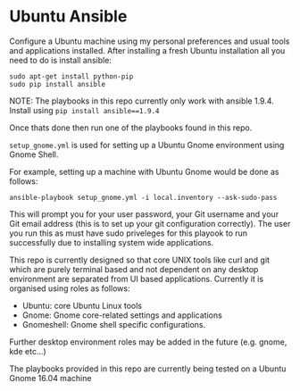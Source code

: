 # Ubuntu Ansible

Configure a Ubuntu machine using my personal preferences and usual tools and applications installed.
After installing a fresh Ubuntu installation all you need to do is install ansible:

    sudo apt-get install python-pip
    sudo pip install ansible

NOTE: The playbooks in this repo currently only work with ansible 1.9.4. Install using `pip install ansible==1.9.4`

Once thats done then run one of the playbooks found in this repo.

`setup_gnome.yml` is used for setting up a Ubuntu Gnome environment using Gnome Shell.

For example, setting up a machine with Ubuntu Gnome would be done as follows:

    ansible-playbook setup_gnome.yml -i local.inventory --ask-sudo-pass

This will prompt you for your user password, your Git username and your Git email address (this is to set up your git configuration correctly). The user you run this as must have sudo priveleges for this playook to run successfully due to installing system wide applications.

This repo is currently designed so that core UNIX tools like curl and git which are purely terminal based and not dependent on any desktop environment are separated from UI based applications. Currently it is organised using roles as follows:

  * Ubuntu: core Ubuntu Linux tools
  * Gnome: Gnome core-related settings and applications
  * Gnomeshell: Gnome shell specific configurations.

Further desktop environment roles may be added in the future (e.g. gnome, kde etc...)

The playbooks provided in this repo are currently being tested on a Ubuntu Gnome 16.04 machine
